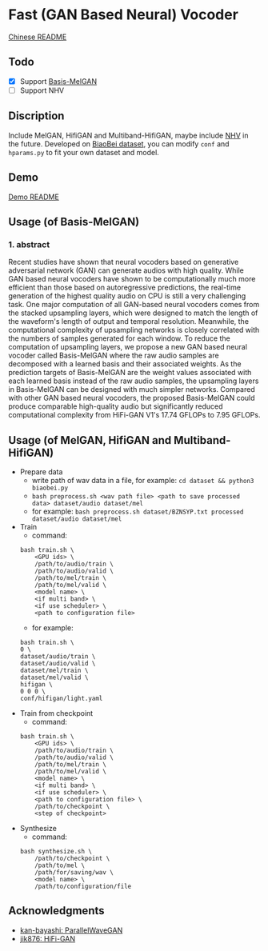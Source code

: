 # Fast (GAN Based Neural) Vocoder
[Chinese README](/resource/README_CN.md)

## Todo

- [x] Support [Basis-MelGAN](https://blog.xcmyz.xyz/demo/)
- [ ] Support NHV

## Discription

Include MelGAN, HifiGAN and Multiband-HifiGAN, maybe include [NHV](https://www.isca-speech.org/archive/Interspeech_2020/pdfs/3188.pdf) in the future. Developed on [BiaoBei dataset](https://www.data-baker.com/#/data/index/source), you can modify `conf` and `hparams.py` to fit your own dataset and model.

## Demo
[Demo README](/resource/demo/README.md)

## Usage (of Basis-MelGAN)

### 1. abstract

Recent studies have shown that neural vocoders based on generative adversarial network (GAN) can generate audios with high quality. While GAN based neural vocoders have shown to be computationally much more efficient than those based on autoregressive predictions, the real-time generation of the highest quality audio on CPU is still a very challenging task. One major computation of all GAN-based neural vocoders comes from the stacked upsampling layers, which were designed to match the length of the waveform's length of output and temporal resolution. Meanwhile, the computational complexity of upsampling networks is closely correlated with the numbers of samples generated for each window. To reduce the computation of upsampling layers, we propose a new GAN based neural vocoder called Basis-MelGAN where the raw audio samples are decomposed with a learned basis and their associated weights. As the prediction targets of Basis-MelGAN are the weight values associated with each learned basis instead of the raw audio samples, the upsampling layers in Basis-MelGAN can be designed with much simpler networks. Compared with other GAN based neural vocoders, the proposed Basis-MelGAN could produce comparable high-quality audio but significantly reduced computational complexity from HiFi-GAN V1's 17.74 GFLOPs to 7.95 GFLOPs.

## Usage (of MelGAN, HifiGAN and Multiband-HifiGAN)

- Prepare data
    - write path of wav data in a file, for example: ``` cd dataset && python3 biaobei.py ```
    - ``` bash preprocess.sh <wav path file> <path to save processed data> dataset/audio dataset/mel ```
    - for example: ``` bash preprocess.sh dataset/BZNSYP.txt processed dataset/audio dataset/mel ```
- Train
    - command:
    ```
    bash train.sh \
        <GPU ids> \
        /path/to/audio/train \
        /path/to/audio/valid \
        /path/to/mel/train \
        /path/to/mel/valid \
        <model name> \
        <if multi band> \
        <if use scheduler> \
        <path to configuration file>
    ```
    - for example:
    ```
    bash train.sh \
    0 \
    dataset/audio/train \
    dataset/audio/valid \
    dataset/mel/train \
    dataset/mel/valid \
    hifigan \
    0 0 0 \
    conf/hifigan/light.yaml
    ```
- Train from checkpoint
    - command:
    ```
    bash train.sh \
        <GPU ids> \
        /path/to/audio/train \
        /path/to/audio/valid \
        /path/to/mel/train \
        /path/to/mel/valid \
        <model name> \
        <if multi band> \
        <if use scheduler> \
        <path to configuration file> \
        /path/to/checkpoint \
        <step of checkpoint>
    ```
- Synthesize
    - command:
    ```
    bash synthesize.sh \
        /path/to/checkpoint \
        /path/to/mel \
        /path/for/saving/wav \
        <model name> \
        /path/to/configuration/file
    ```

## Acknowledgments

- [kan-bayashi: ParallelWaveGAN](https://github.com/kan-bayashi/ParallelWaveGAN)
- [jik876: HiFi-GAN](https://github.com/jik876/hifi-gan)

